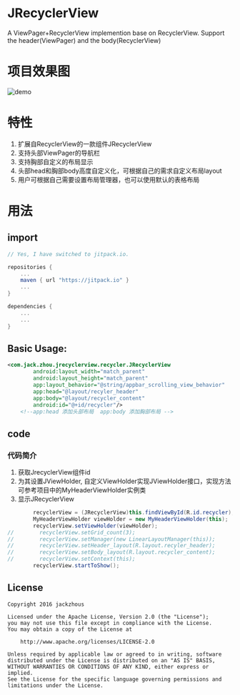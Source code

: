 # JRecyclerView
A ViewPager+RecyclerView implemention base on RecyclerView. Support the header(ViewPager) and the body(RecyclerView)

# 项目效果图
![demo](https://github.com/JackZhous/RecylerViewPaer/tree/master/JRecyclerView/app/src/test/java/demo.gif)

# 特性
1. 扩展自RecyclerView的一款组件JRecyclerView
2. 支持头部ViewPager的导航栏
3. 支持胸部自定义的布局显示
2. 头部head和胸部body高度自定义化，可根据自己的需求自定义布局layout
3. 用户可根据自己需要设置布局管理器，也可以使用默认的表格布局

# 用法

## import


```gradle
// Yes, I have switched to jitpack.io.

repositories {
    ...
    maven { url "https://jitpack.io" }
    ...
}

dependencies {
    ...
    ...
}
```
## Basic Usage:

``` xml
<com.jack.zhou.jrecyclerview.recycler.JRecyclerView
        android:layout_width="match_parent"
        android:layout_height="match_parent"
        app:layout_behavior="@string/appbar_scrolling_view_behavior"
        app:head="@layout/recyler_header"
        app:body="@layout/recycler_content"
        android:id="@+id/recycler"/>
	<!--app:head 添加头部布局  app:body 添加胸部布局 -->
```

## code

### 代码简介
1. 获取JrecyclerView组件id
2. 为其设置JViewHolder, 自定义ViewHolder实现JViewHolder接口，实现方法可参考项目中的MyHeaderViewHolder实例类
3. 显示JRecyclerView

```java
        recyclerView = (JRecyclerView)this.findViewById(R.id.recycler);                             //找到其id
        MyHeaderViewHolder viewHolder = new MyHeaderViewHolder(this);                               //自定义一个形如MyHeaderViewHolder，该holder必须实现JViewHolder接口，并实现其内部的方法
        recyclerView.setViewHolder(viewHolder);                                                     //为你的JRecyclerView设置JViewHolder
//        recyclerView.setGrid_count(3);                                                            //设置默认表格布局的表格列数
//        recyclerView.setManager(new LinearLayoutManager(this));                                   //你可以设置LayoutManager也可以不用设置，我内部默认了一个有两列的GridLayoutManager
//        recyclerView.setHeader_layout(R.layout.recyler_header);                                   //布局可以这里设置，也可以在xml里面使用app:head="@layout/recyler_header"
//        recyclerView.setBody_layout(R.layout.recycler_content);
//        recyclerView.setContext(this);
        recyclerView.startToShow();                                                                 //开始显示
```

License
-------

    Copyright 2016 jackzhous

    Licensed under the Apache License, Version 2.0 (the "License");
    you may not use this file except in compliance with the License.
    You may obtain a copy of the License at

        http://www.apache.org/licenses/LICENSE-2.0

    Unless required by applicable law or agreed to in writing, software
    distributed under the License is distributed on an "AS IS" BASIS,
    WITHOUT WARRANTIES OR CONDITIONS OF ANY KIND, either express or implied.
    See the License for the specific language governing permissions and
    limitations under the License.
